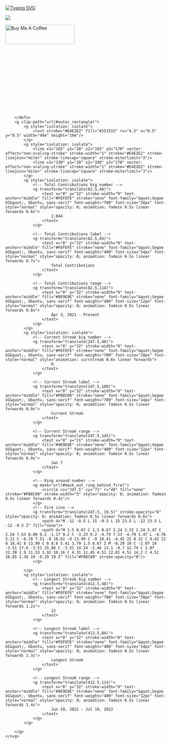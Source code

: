 [![Typing SVG](https://readme-typing-svg.demolab.com?font=Fira+Code&weight=500&size=30&pause=1000&color=AB91F7&background=5335FF00&center=true&vCenter=true&random=false&width=435&lines=Full+Stack+Web+Developer)](https://git.io/typing-svg)


[![](https://visitcount.itsvg.in/api?id=sabikunnaharmimema&label=Profile%20Views&color=6&icon=5&pretty=false)](https://visitcount.itsvg.in)

<a href="https://www.buymeacoffee.com/sabikunnaharmimema" target="_blank"><img src="https://cdn.buymeacoffee.com/buttons/v2/default-violet.png" alt="Buy Me A Coffee" style="height: 60px !important;width: 217px !important;" ></a>

<svg xmlns="http://www.w3.org/2000/svg" xmlns:xlink="http://www.w3.org/1999/xlink" style="isolation: isolate" viewBox="0 0 495 195" width="495px" height="195px" direction="ltr">
        <style>
            @keyframes currstreak {
                0% { font-size: 3px; opacity: 0.2; }
                80% { font-size: 34px; opacity: 1; }
                100% { font-size: 28px; opacity: 1; }
            }
            @keyframes fadein {
                0% { opacity: 0; }
                100% { opacity: 1; }
            }
        </style>
        <defs>
            <clipPath id="outer_rectangle">
                <rect width="495" height="195" rx="4.5"/>
            </clipPath>
            <mask id="mask_out_ring_behind_fire">
                <rect width="495" height="195" fill="white"/>
                <ellipse id="mask-ellipse" cx="247.5" cy="32" rx="13" ry="18" fill="black"/>
            </mask>
            
        </defs>
        <g clip-path="url(#outer_rectangle)">
            <g style="isolation: isolate">
                <rect stroke="#E4E2E2" fill="#151515" rx="4.5" x="0.5" y="0.5" width="494" height="194"/>
            </g>
            <g style="isolation: isolate">
                <line x1="165" y1="28" x2="165" y2="170" vector-effect="non-scaling-stroke" stroke-width="1" stroke="#E4E2E2" stroke-linejoin="miter" stroke-linecap="square" stroke-miterlimit="3"/>
                <line x1="330" y1="28" x2="330" y2="170" vector-effect="non-scaling-stroke" stroke-width="1" stroke="#E4E2E2" stroke-linejoin="miter" stroke-linecap="square" stroke-miterlimit="3"/>
            </g>
            <g style="isolation: isolate">
                <!-- Total Contributions big number -->
                <g transform="translate(82.5,48)">
                    <text x="0" y="32" stroke-width="0" text-anchor="middle" fill="#FEFEFE" stroke="none" font-family="&quot;Segoe UI&quot;, Ubuntu, sans-serif" font-weight="700" font-size="28px" font-style="normal" style="opacity: 0; animation: fadein 0.5s linear forwards 0.6s">
                        2,044
                    </text>
                </g>

                <!-- Total Contributions label -->
                <g transform="translate(82.5,84)">
                    <text x="0" y="32" stroke-width="0" text-anchor="middle" fill="#FEFEFE" stroke="none" font-family="&quot;Segoe UI&quot;, Ubuntu, sans-serif" font-weight="400" font-size="14px" font-style="normal" style="opacity: 0; animation: fadein 0.5s linear forwards 0.7s">
                        Total Contributions
                    </text>
                </g>

                <!-- Total Contributions range -->
                <g transform="translate(82.5,114)">
                    <text x="0" y="32" stroke-width="0" text-anchor="middle" fill="#9E9E9E" stroke="none" font-family="&quot;Segoe UI&quot;, Ubuntu, sans-serif" font-weight="400" font-size="12px" font-style="normal" style="opacity: 0; animation: fadein 0.5s linear forwards 0.8s">
                        Apr 3, 2021 - Present
                    </text>
                </g>
            </g>
            <g style="isolation: isolate">
                <!-- Current Streak big number -->
                <g transform="translate(247.5,48)">
                    <text x="0" y="32" stroke-width="0" text-anchor="middle" fill="#FEFEFE" stroke="none" font-family="&quot;Segoe UI&quot;, Ubuntu, sans-serif" font-weight="700" font-size="28px" font-style="normal" style="animation: currstreak 0.6s linear forwards">
                        0
                    </text>
                </g>

                <!-- Current Streak label -->
                <g transform="translate(247.5,108)">
                    <text x="0" y="32" stroke-width="0" text-anchor="middle" fill="#FB8C00" stroke="none" font-family="&quot;Segoe UI&quot;, Ubuntu, sans-serif" font-weight="700" font-size="14px" font-style="normal" style="opacity: 0; animation: fadein 0.5s linear forwards 0.9s">
                        Current Streak
                    </text>
                </g>

                <!-- Current Streak range -->
                <g transform="translate(247.5,145)">
                    <text x="0" y="21" stroke-width="0" text-anchor="middle" fill="#9E9E9E" stroke="none" font-family="&quot;Segoe UI&quot;, Ubuntu, sans-serif" font-weight="400" font-size="12px" font-style="normal" style="opacity: 0; animation: fadein 0.5s linear forwards 0.9s">
                        Jan 7
                    </text>
                </g>

                <!-- Ring around number -->
                <g mask="url(#mask_out_ring_behind_fire)">
                    <circle cx="247.5" cy="71" r="40" fill="none" stroke="#FB8C00" stroke-width="5" style="opacity: 0; animation: fadein 0.5s linear forwards 0.4s"/>
                </g>
                <!-- Fire icon -->
                <g transform="translate(247.5, 19.5)" stroke-opacity="0" style="opacity: 0; animation: fadein 0.5s linear forwards 0.6s">
                    <path d="M -12 -0.5 L 15 -0.5 L 15 23.5 L -12 23.5 L -12 -0.5 Z" fill="none"/>
                    <path d="M 1.5 0.67 C 1.5 0.67 2.24 3.32 2.24 5.47 C 2.24 7.53 0.89 9.2 -1.17 9.2 C -3.23 9.2 -4.79 7.53 -4.79 5.47 L -4.76 5.11 C -6.78 7.51 -8 10.62 -8 13.99 C -8 18.41 -4.42 22 0 22 C 4.42 22 8 18.41 8 13.99 C 8 8.6 5.41 3.79 1.5 0.67 Z M -0.29 19 C -2.07 19 -3.51 17.6 -3.51 15.86 C -3.51 14.24 -2.46 13.1 -0.7 12.74 C 1.07 12.38 2.9 11.53 3.92 10.16 C 4.31 11.45 4.51 12.81 4.51 14.2 C 4.51 16.85 2.36 19 -0.29 19 Z" fill="#FB8C00" stroke-opacity="0"/>
                </g>

            </g>
            <g style="isolation: isolate">
                <!-- Longest Streak big number -->
                <g transform="translate(412.5,48)">
                    <text x="0" y="32" stroke-width="0" text-anchor="middle" fill="#FEFEFE" stroke="none" font-family="&quot;Segoe UI&quot;, Ubuntu, sans-serif" font-weight="700" font-size="28px" font-style="normal" style="opacity: 0; animation: fadein 0.5s linear forwards 1.2s">
                        22
                    </text>
                </g>

                <!-- Longest Streak label -->
                <g transform="translate(412.5,84)">
                    <text x="0" y="32" stroke-width="0" text-anchor="middle" fill="#FEFEFE" stroke="none" font-family="&quot;Segoe UI&quot;, Ubuntu, sans-serif" font-weight="400" font-size="14px" font-style="normal" style="opacity: 0; animation: fadein 0.5s linear forwards 1.3s">
                        Longest Streak
                    </text>
                </g>

                <!-- Longest Streak range -->
                <g transform="translate(412.5,114)">
                    <text x="0" y="32" stroke-width="0" text-anchor="middle" fill="#9E9E9E" stroke="none" font-family="&quot;Segoe UI&quot;, Ubuntu, sans-serif" font-weight="400" font-size="12px" font-style="normal" style="opacity: 0; animation: fadein 0.5s linear forwards 1.4s">
                        Jun 19, 2022 - Jul 10, 2022
                    </text>
                </g>
            </g>
            
        </g>
    </svg>
